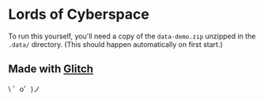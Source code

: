 Lords of Cyberspace
===================

To run this yourself, you'll need a copy of the `data-demo.zip` unzipped in the `.data/` directory.
(This should happen automatically on first start.)


Made with [Glitch](https://glitch.com/)
---------------------------------------

\ ゜o゜)ノ
